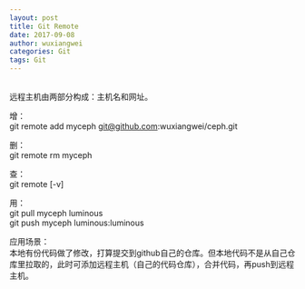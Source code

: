 ```yaml
---
layout: post
title: Git Remote
date: 2017-09-08
author: wuxiangwei
categories: Git
tags: Git
---
```

<br>
远程主机由两部分构成：主机名和网址。

增：    
git remote add myceph git@github.com:wuxiangwei/ceph.git


删：    
git remote rm myceph


查：    
git remote [-v]


用：    
git pull myceph luminous     
git push myceph luminous:luminous      


应用场景：    
本地有份代码做了修改，打算提交到github自己的仓库。但本地代码不是从自己仓库里拉取的，此时可添加远程主机（自己的代码仓库），合并代码，再push到远程主机。





